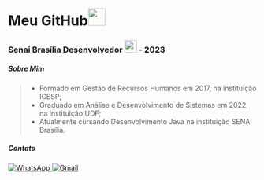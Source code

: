 # Meu GitHub<img src="https://cdn.jsdelivr.net/gh/devicons/devicon/icons/github/github-original.svg" width="35" height="35"/>

### Senai Brasília Desenvolvedor <img src="https://cdn.jsdelivr.net/gh/devicons/devicon/icons/java/java-original.svg" width="25" height="25"/> - 2023

##### Sobre Mim 
> * Formado em Gestão de Recursos Humanos em 2017, na instituição ICESP;<br>
> * Graduado em Análise e Desenvolvimento de Sistemas em 2022, na instituição UDF;<br>
> * Atualmente cursando Desenvolvimento Java na instituição SENAI Brasília.

##### Contato

<a href="https://api.whatsapp.com/send?phone=556193680080&text=ol%C3%A1!"> ![WhatsApp](https://img.shields.io/badge/WhatsApp-25D366?style=for-the-badge&logo=whatsapp&logoColor=white)
<a href="mailto:williamerson@hotmail.com?subject=&body=Ol%C3%A1"> ![Gmail](https://img.shields.io/badge/Gmail-D14836?style=for-the-badge&logo=gmail&logoColor=white)
            
          



          
          
            
          
          
            
          
          
